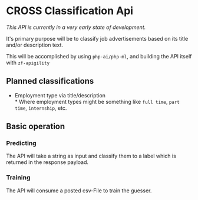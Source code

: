 # CROSS Classification Api

_This API is currently in a very early state of development._


It's primary purpose will be to classify job advertisements based on its title and/or description text.

This will be accomplished by using `php-ai/php-ml`, and building the API itself with `zf-apigility`

## Planned classifications

* Employment type via title/description  
  \* Where employment types might be something like `full time`, `part time`, `internship`, etc.

## Basic operation

### Predicting

The API will take a string as input and classify them to a label which is returned in the response 
payload.

### Training

The API will consume a posted csv-File to train the guesser.
